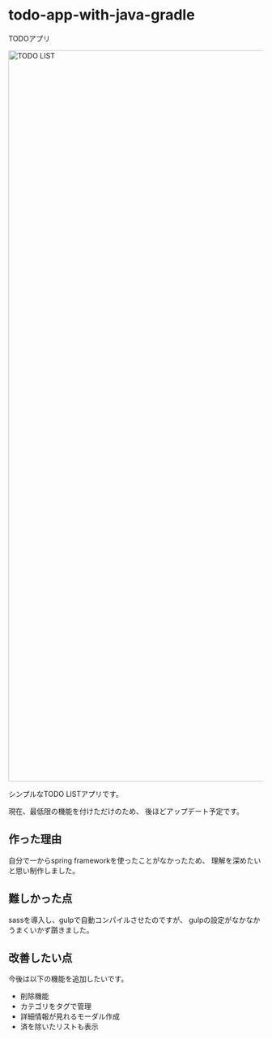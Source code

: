 # todo-app-with-java-gradle
TODOアプリ

<img width="1440" alt="TODO LIST" src="https://user-images.githubusercontent.com/64587946/133533624-fc90beba-495b-4544-a6cd-d10b09881816.png">

シンプルなTODO LISTアプリです。

現在、最低限の機能を付けただけのため、
後ほどアップデート予定です。

## 作った理由
自分で一からspring frameworkを使ったことがなかったため、
理解を深めたいと思い制作しました。


## 難しかった点
sassを導入し、gulpで自動コンパイルさせたのですが、
gulpの設定がなかなかうまくいかず躓きました。


## 改善したい点
今後は以下の機能を追加したいです。
- 削除機能
- カテゴリをタグで管理
- 詳細情報が見れるモーダル作成
- 済を除いたリストも表示
